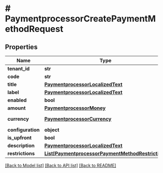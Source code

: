 # # PaymentprocessorCreatePaymentMethodRequest


## Properties 


Name | Type | Description | Notes
------------ | ------------- | ------------- | -------------
**tenant_id**| **str** |   |
**code**| **str** |   |
**title**| [**PaymentprocessorLocalizedText**](PaymentprocessorLocalizedText.md) |   |
**label**| [**PaymentprocessorLocalizedText**](PaymentprocessorLocalizedText.md) |   | [optional]
**enabled**| **bool** |   | [optional]
**amount**| [**PaymentprocessorMoney**](PaymentprocessorMoney.md) |   | [optional]
**currency**| [**PaymentprocessorCurrency**](PaymentprocessorCurrency.md) |  for more information please, see Model/PaymentprocessorCurrency.php  | [optional]
**configuration**| **object** |   | [optional]
**is_upfront**| **bool** |   | [optional]
**description**| [**PaymentprocessorLocalizedText**](PaymentprocessorLocalizedText.md) |   | [optional]
**restrictions**| [**List[PaymentprocessorPaymentMethodRestriction]**](PaymentprocessorPaymentMethodRestriction.md) |   | [optional]


[[Back to Model list]](../../README.md#models) [[Back to API list]](../../README.md#endpoints) [[Back to README]](../../README.md)

